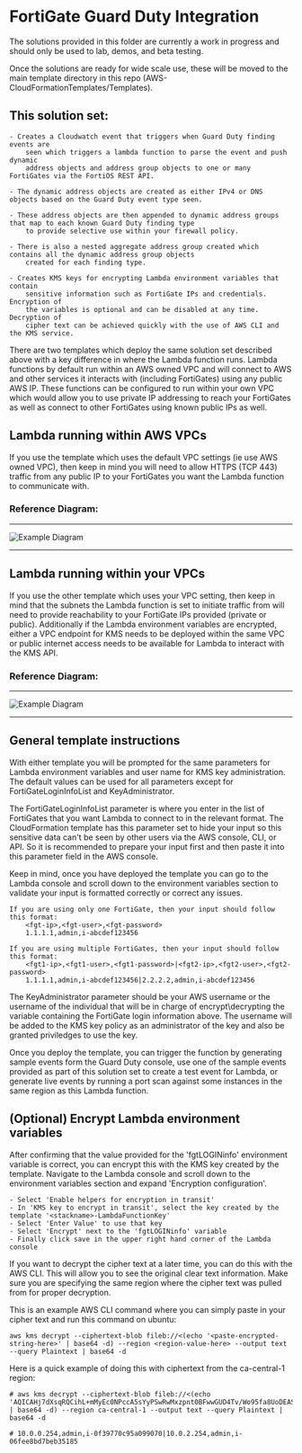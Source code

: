 # FortiGate Guard Duty Integration

The solutions provided in this folder are currently a work in progress and should only be used to lab, demos, and beta testing.

Once the solutions are ready for wide scale use, these will be moved to the main template directory in this repo (AWS-CloudFormationTemplates/Templates).

## This solution set:
	- Creates a Cloudwatch event that triggers when Guard Duty finding events are 
		seen which triggers a lambda function to parse the event and push dynamic
		address objects and address group objects to one or many FortiGates via the FortiOS REST API. 
		
	- The dynamic address objects are created as either IPv4 or DNS objects based on the Guard Duty event type seen.  
	
	- These address objects are then appended to dynamic address groups that map to each known Guard Duty finding type
		to provide selective use within your firewall policy.
	
	- There is also a nested aggregate address group created which contains all the dynamic address group objects
		created for each finding type.
	
	- Creates KMS keys for encrypting Lambda environment variables that contain 
		sensitive information such as FortiGate IPs and credentials.  Encryption of
		the variables is optional and can be disabled at any time.  Decryption of
		cipher text can be achieved quickly with the use of AWS CLI and the KMS service.
		
There are two templates which deploy the same solution set described above with a key difference in where the Lambda function runs.  Lambda functions by default run within an AWS owned VPC and will connect to AWS and other services it interacts with (including FortiGates) using any public AWS IP.  These functions can be configured to run within your own VPC which would allow you to use private IP addressing to reach your FortiGates as well as connect to other FortiGates using known public IPs as well.

## Lambda running within AWS VPCs
If you use the template which uses the default VPC settings (ie use AWS owned VPC), then keep in mind you will need to allow HTTPS (TCP 443) traffic from any public IP to your FortiGates you want the Lambda function to communicate with.  

### Reference Diagram:
---

![Example Diagram](https://raw.githubusercontent.com/fortinetsolutions/AWS-CloudFormationTemplates/master/Templates/GuardDuty/5.6/net-diag-1.jpg)

---

## Lambda running within your VPCs
If you use the other template which uses your VPC setting, then keep in mind that the subnets the Lambda function is set to initiate traffic from will need to provide reachability to your FortiGate IPs provided (private or public).  Additionally if the Lambda environment variables are encrypted, either a VPC endpoint for KMS needs to be deployed within the same VPC or public internet access needs to be available for Lambda to interact with the KMS API.
### Reference Diagram:
---

![Example Diagram](https://raw.githubusercontent.com/fortinetsolutions/AWS-CloudFormationTemplates/master/Templates/GuardDuty/5.6/net-diag-2.jpg)

---

## General template instructions

With either template you will be prompted for the same parameters for Lambda environment variables and user name for KMS key administration.  The default values can be used for all parameters except for FortiGateLoginInfoList and KeyAdministrator.

The FortiGateLoginInfoList parameter is where you enter in the list of FortiGates that you want Lambda to connect to in the relevant format.  The CloudFormation template has this parameter set to hide your input so this sensitive data can't be seen by other users via the AWS console, CLI, or API.  So it is recommended to prepare your input first and then paste it into this parameter field in the AWS console.

Keep in mind, once you have deployed the template you can go to the Lambda console and scroll down to the environment variables section to validate your input is formatted correctly or correct any issues.

	If you are using only one FortiGate, then your input should follow this format:
		<fgt-ip>,<fgt-user>,<fgt-password>
		1.1.1.1,admin,i-abcdef123456

	If you are using multiple FortiGates, then your input should follow this format:
		<fgt1-ip>,<fgt1-user>,<fgt1-password>|<fgt2-ip>,<fgt2-user>,<fgt2-password>
		1.1.1.1,admin,i-abcdef123456|2.2.2.2,admin,i-abcdef123456

The KeyAdministrator parameter should be your AWS username or the username of the individual that will be in charge of encrypt\decrypting the variable containing the FortiGate login information above.  The username will be added to the KMS key policy as an administrator of the key and also be granted priviledges to use the key.

Once you deploy the template, you can trigger the function by generating sample events form the Guard Duty console, use one of the sample events provided as part of this solution set to create a test event for Lambda, or generate live events by running a port scan against some instances in the same region as this Lambda function.

## (Optional) Encrypt Lambda environment variables

After confirming that the value provided for the 'fgtLOGINinfo' environment variable is correct, you can encrypt this with the KMS key created by the template.  Navigate to the Lambda console and scroll down to the environment variables section and expand 'Encryption configuration'.

	- Select 'Enable helpers for encryption in transit' 
	- In 'KMS key to encrypt in transit', select the key created by the template '<stackname>-LambdaFunctionKey'
	- Select 'Enter Value' to use that key
	- Select 'Encrypt' next to the 'fgtLOGINinfo' variable
	- Finally click save in the upper right hand corner of the Lambda console

If you want to decrypt the cipher text at a later time, you can do this with the AWS CLI.  This will allow you to see the original clear text information.  Make sure you are specifying the same region where the cipher text was pulled from for proper decryption.

This is an example AWS CLI command where you can simply paste in your cipher text and run this command on ubuntu:
	
	aws kms decrypt --ciphertext-blob fileb://<(echo '<paste-encrypted-string-here>' | base64 -d) --region <region-value-here> --output text --query Plaintext | base64 -d

 Here is a quick example of doing this with ciphertext from the ca-central-1 region:

	# aws kms decrypt --ciphertext-blob fileb://<(echo 'AQICAHj7dXsqRQCihL+mMyEc0NPccA5sYyPSwRwMxzpnt0BFwwGUD4Tv/Wo95fa8UoDEASt+AAAAqzCBqAYJKoZIhvcNAQcGoIGaMIGXAgEAMIGRBgkqhkiG9w0BBwEwHgYJYIZIAWUDBAEuMBEEDF67d4Q7tiTt8PnmZwIBEIBklOTKrTm0EmV75X2mh0huprQHnFVgiHYw+6aLbT/Z6zqtcIfQYt1dPz4O70wpnK1Xs7gMmAOP9O1dRXgcF4T6WYN55ImzZG2l3lUDLJDFlNWL/GyztcmxPLX+9E83as0SF/aKhw==' | base64 -d) --region ca-central-1 --output text --query Plaintext | base64 -d

	# 10.0.0.254,admin,i-0f39770c95a099070|10.0.2.254,admin,i-06fee8bd7beb35185
